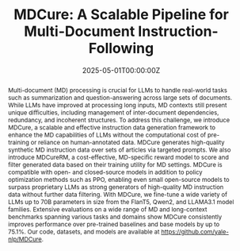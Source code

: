 ---
title: "MDCure: A Scalable Pipeline for Multi-Document Instruction-Following"
authors:
- admin
- Bowen Shi
- Avi Caciularu
- Idan Szpektor
- Arman Cohan
date: "2025-05-01T00:00:00Z"
doi: ""

# Schedule page publish date (NOT publication's date).
publishDate: "2024-11-01T00:00:00Z"

# Publication type.
# Legend: 0 = Uncategorized; 1 = Conference paper; 2 = Journal article;
# 3 = Preprint / Working Paper; 4 = Report; 5 = Book; 6 = Book section;
# 7 = Thesis; 8 = Patent
publication_types: ["1"]

# Publication name and optional abbreviated publication name.
publication: "*ACL Main*"
publication_short: "*ACL Main*"

abstract: "Multi-document (MD) processing is crucial for LLMs to handle real-world tasks such as summarization and question-answering across large sets of documents. While LLMs have improved at processing long inputs, MD contexts still present unique difficulties, including management of inter-document dependencies, redundancy, and incoherent structures. To address this challenge, we introduce MDCure, a scalable and effective instruction data generation framework to enhance the MD capabilities of LLMs without the computational cost of pre-training or reliance on human-annotated data. MDCure generates high-quality synthetic MD instruction data over sets of articles via targeted prompts. We also introduce MDCureRM, a cost-effective, MD-specific reward model to score and filter generated data based on their training utility for MD settings. MDCure is compatible with open- and closed-source models in addition to policy optimization methods such as PPO, enabling even small open-source models to surpass proprietary LLMs as strong generators of high-quality MD instruction data without further data filtering. With MDCure, we fine-tune a wide variety of LLMs up to 70B parameters in size from the FlanT5, Qwen2, and LLAMA3.1 model families. Extensive evaluations on a wide range of MD and long-context benchmarks spanning various tasks and domains show MDCure consistently improves performance over pre-trained baselines and base models by up to 75.1%. Our code, datasets, and models are available at https://github.com/yale-nlp/MDCure."

# Summary. An optional shortened abstract.
summary: 'Multi-document (MD) processing is crucial for LLMs to handle real-world tasks across large sets of documents. This paper introduces MDCure, an effective and scalable procedure for generating high-quality multi-document instruction tuning data to improve MD capabilities of any base LLM.'

#tags:
#- LLMs
#- NLP
featured: false

# Optional external URL for project (replaces project detail page).
external_link: 'https://aclanthology.org/2025.acl-long.1418'

links:
- name: HF Repo
  url: https://huggingface.co/collections/yale-nlp/mdcure-6724914875e87f41e5445395
url_pdf: 'https://aclanthology.org/2025.acl-long.1418.pdf'
url_code: 'https://github.com/yale-nlp/MDCure'
url_dataset: ''
url_poster: 'https://drive.google.com/file/d/1FVL0skAT3ygYuQ8qIMkece0cD5aVbcFi/view?usp=sharing'
url_project: ''
url_slides: 'https://drive.google.com/file/d/1GGtjDdx3lMsdW2n_k4FJBhzMLyudraeO/view?usp=sharing'
url_source: ''
url_video: ''

# Featured image
# To use, add an image named `featured.jpg/png` to your page's folder. 
image:
  caption: ''
  focal_point: ""
  preview_only: false

# Associated Projects (optional).
#   Associate this publication with one or more of your projects.
#   Simply enter your project's folder or file name without extension.
#   E.g. `internal-project` references `content/project/internal-project/index.md`.
#   Otherwise, set `projects: []`.
#projects:
#- internal-project

# Slides (optional).
#   Associate this publication with Markdown slides.
#   Simply enter your slide deck's filename without extension.
#   E.g. `slides: "example"` references `content/slides/example/index.md`.
#   Otherwise, set `slides: ""`.
slides: ""
---